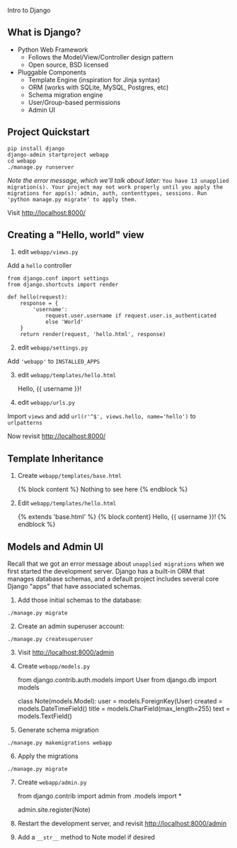  Intro to Django 

## What is Django?

- Python Web Framework
    - Follows the Model/View/Controller design pattern
    - Open source, BSD licensed
- Pluggable Components
   - Template Engine (inspiration for Jinja syntax)
   - ORM (works with SQLite, MySQL, Postgres, etc)
   - Schema migration engine
   - User/Group-based permissions
   - Admin UI

## Project Quickstart

    pip install django
    django-admin startproject webapp
    cd webapp
    ./manage.py runserver

*Note the error message, which we'll talk about later:* `You have 13 unapplied migration(s). Your project may not work properly until you apply the migrations for app(s): admin, auth, contenttypes, sessions.
Run 'python manage.py migrate' to apply them.`

Visit <http://localhost:8000/>

## Creating a "Hello, world" view

1) edit `webapp/views.py`
    
Add a `hello` controller
    
    from django.conf import settings
    from django.shortcuts import render

    def hello(request):
        response = { 
            'username': 
                request.user.username if request.user.is_authenticated 
                else 'World' 
        }
        return render(request, 'hello.html', response)

2) edit `webapp/settings.py`

Add `'webapp'` to `INSTALLED_APPS`

3) edit `webapp/templates/hello.html`

    <!DOCTYPE html>
    <html>
    <body>
    Hello, {{ username }}!
    </body>
    </html>

4) edit `webapp/urls.py`
    
Import `views` and add `url(r'^$', views.hello, name='hello')` to `urlpatterns`
    
Now revisit <http://localhost:8000/>

## Template Inheritance

1) Create `webapp/templates/base.html`

    <!DOCTYPE html>
    <html>
    <body>
    {% block content %}
    Nothing to see here
    {% endblock %}
    </body>
    </html>

2) Edit `webapp/templates/hello.html`

    {% extends 'base.html' %}
    {% block content}
    Hello, {{ username }}!
    {% endblock %}
 
## Models and Admin UI

Recall that we got an error message about `unapplied migrations` when we first started the development server. Django has a built-in ORM that manages database schemas, and a default project includes several core Django "apps" that have associated schemas. 

1) Add those initial schemas to the database:

`./manage.py migrate`

2) Create an admin superuser account:

`./manage.py createsuperuser`

3) Visit <http://localhost:8000/admin>

4) Create `webapp/models.py`

    from django.contrib.auth.models import User
    from django.db import models
    
    class Note(models.Model):
        user = models.ForeignKey(User)
        created = models.DateTimeField()
        title = models.CharField(max_length=255)
        text = models.TextField()

5) Generate schema migration

`./manage.py makemigrations webapp`

6) Apply the migrations

`./manage.py migrate`

7) Create `webapp/admin.py`

    from django.contrib import admin
    from .models import *

    admin.site.register(Note)

8) Restart the development server, and revisit <http://localhost:8000/admin>

9) Add a `__str__` method to Note model if desired
